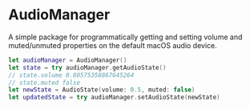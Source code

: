 # AudioManager

A simple package for programmatically getting and setting volume and muted/unmuted properties on the default macOS audio device.

```swift
let audioManager = AudioManager()
let state = try audioManager.getAudioState()
// state.volume 0.80575358867645264
// state.muted false
let newState = AudioState(volume: 0.5, muted: false)
let updatedState = try audioManager.setAudioState(newState)
```
